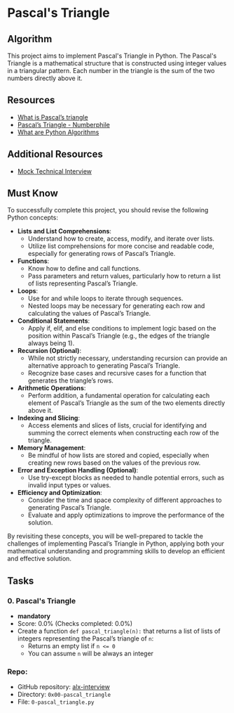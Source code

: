 # Pascal's Triangle

## Algorithm

This project aims to implement Pascal's Triangle in Python. The Pascal's Triangle is a mathematical structure that is constructed using integer values in a triangular pattern. Each number in the triangle is the sum of the two numbers directly above it.

## Resources

- [What is Pascal’s triangle](https://en.wikipedia.org/wiki/Pascal%27s_triangle)
- [Pascal’s Triangle - Numberphile](https://www.youtube.com/watch?v=0sYVvEq4H5w)
- [What are Python Algorithms](https://www.educative.io/edpresso/what-are-algorithms-in-python)

## Additional Resources

- [Mock Technical Interview](https://www.educative.io/courses/mock-technical-interview)
  
## Must Know

To successfully complete this project, you should revise the following Python concepts:

- **Lists and List Comprehensions**:
  - Understand how to create, access, modify, and iterate over lists.
  - Utilize list comprehensions for more concise and readable code, especially for generating rows of Pascal’s Triangle.
- **Functions**:
  - Know how to define and call functions.
  - Pass parameters and return values, particularly how to return a list of lists representing Pascal’s Triangle.
- **Loops**:
  - Use for and while loops to iterate through sequences.
  - Nested loops may be necessary for generating each row and calculating the values of Pascal’s Triangle.
- **Conditional Statements**:
  - Apply if, elif, and else conditions to implement logic based on the position within Pascal’s Triangle (e.g., the edges of the triangle always being 1).
- **Recursion (Optional)**:
  - While not strictly necessary, understanding recursion can provide an alternative approach to generating Pascal’s Triangle.
  - Recognize base cases and recursive cases for a function that generates the triangle’s rows.
- **Arithmetic Operations**:
  - Perform addition, a fundamental operation for calculating each element of Pascal’s Triangle as the sum of the two elements directly above it.
- **Indexing and Slicing**:
  - Access elements and slices of lists, crucial for identifying and summing the correct elements when constructing each row of the triangle.
- **Memory Management**:
  - Be mindful of how lists are stored and copied, especially when creating new rows based on the values of the previous row.
- **Error and Exception Handling (Optional)**:
  - Use try-except blocks as needed to handle potential errors, such as invalid input types or values.
- **Efficiency and Optimization**:
  - Consider the time and space complexity of different approaches to generating Pascal’s Triangle.
  - Evaluate and apply optimizations to improve the performance of the solution.

By revisiting these concepts, you will be well-prepared to tackle the challenges of implementing Pascal’s Triangle in Python, applying both your mathematical understanding and programming skills to develop an efficient and effective solution.

## Tasks

### 0. Pascal's Triangle

- **mandatory**
- Score: 0.0% (Checks completed: 0.0%)
- Create a function `def pascal_triangle(n):` that returns a list of lists of integers representing the Pascal’s triangle of `n`:
  - Returns an empty list if `n <= 0`
  - You can assume `n` will be always an integer

### Repo:

- GitHub repository: [alx-interview](https://github.com/yvonnegichovi/alx-interview)
- Directory: `0x00-pascal_triangle`
- File: `0-pascal_triangle.py`
